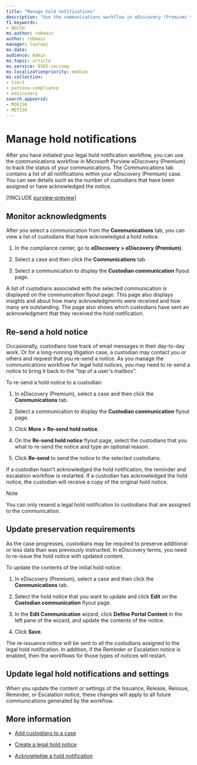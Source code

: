 ```yaml
---
title: "Manage hold notifications"
description: "Use the communications workflow in eDiscovery (Premium) to track the status of your legal hold notifications and if necessary update and resend them."
f1.keywords:
- NOCSH
ms.author: robmazz
author: robmazz
manager: laurawi
ms.date: 
audience: Admin
ms.topic: article
ms.service: O365-seccomp
ms.localizationpriority: medium
ms.collection:
- tier1
- purview-compliance
- ediscovery 
search.appverid: 
- MOE150
- MET150
---
```


# Manage hold notifications

After you have initiated your legal hold notification workflow, you can use the communications workflow in Microsoft Purview eDiscovery (Premium) to track the status of your communications. The Communications tab contains a list of all notifications within your eDiscovery (Premium) case. You can see details such as the number of custodians that have been assigned or have acknowledged the notice.

[!INCLUDE [purview-preview](../includes/purview-preview.md)]

## Monitor acknowledgments

After you select a communication from the **Communications** tab, you can view a list of custodians that have acknowledged a hold notice. 

1. In the compliance center, go to **eDiscovery > eDiscovery (Premium)**.

2. Select a case and then click the **Communications** tab.

3. Select a communication to display the **Custodian communication** flyout page.

A list of custodians associated with the selected communication is displayed on the communication flyout page. This page also displays insights and about how many acknowledgments were received and how many are outstanding. The page also shows which custodians have sent an acknowledgment that they received the hold notification.

## Re-send a hold notice

Occasionally, custodians lose track of email messages in their day-to-day work. Or for a long-running litigation case, a custodian may contact you or others and request that you re-send a notice. As you manage the communications workflow for legal hold notices, you may need to re-send a notice to bring it back to the "top of a user's mailbox".

To re-send a hold notice to a custodian:

1. In eDiscovery (Premium), select a case and then click the **Communications** tab.

2. Select a communication to display the **Custodian communication** flyout page.

3. Click **More > Re-send hold notice**.

4. On the **Re-send hold notice** flyout page, select the custodians that you what to re-send the notice and type an optional reason.

5. Click **Re-send** to send the notice to the selected custodians.

If a custodian hasn't acknowledged the hold notification, the reminder and escalation workflow is restarted. If a custodian has acknowledged the hold notice, the custodian will receive a copy of the original hold notice.

> [!NOTE]
> You can only resend a legal hold notification to custodians that are assigned to the communication. 

## Update preservation requirements
  
As the case progresses, custodians may be required to preserve additional or less data than was previously instructed. In eDiscovery terms, you need to re-issue the hold notice with updated content.

To update the contents of the initial hold notice:

1. In eDiscovery (Premium), select a case and then click the **Communications** tab.

2. Select the hold notice that you want to update and click **Edit** on the **Custodian communication** flyout page.

3. In the **Edit Communication** wizard, click **Define Portal Content** in the left pane of the wizard, and update the contents of the notice.

4. Click **Save**.

The re-issuance notice will be sent to all the custodians assigned to the legal hold notification. In addition, if the Reminder or Escalation notice is enabled, then the workflows for those types of notices will restart.

## Update legal hold notifications and settings

When you update the content or settings of the Issuance, Release, Reissue, Reminder, or Escalation notice, these changes will apply to all future communications generated by the workflow.

## More information

- [Add custodians to a case](add-custodians-to-case.md)

- [Create a legal hold notice](create-hold-notification.md)

- [Acknowledge a hold notification](acknowledge-hold-notification.md)
